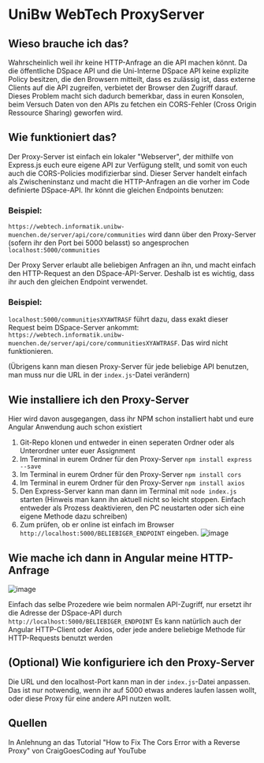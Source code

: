 # UniBw WebTech ProxyServer

## Wieso brauche ich das?
Wahrscheinlich weil ihr keine HTTP-Anfrage an die API machen könnt. Da die öffentliche DSpace API und die Uni-Interne DSpace API keine explizite Policy besitzen, die den Browsern mitteilt, dass es zulässig ist, dass externe Clients auf die API zugreifen, verbietet der Browser den Zugriff darauf. Dieses Problem macht sich dadurch bemerkbar, dass in euren Konsolen, beim Versuch Daten von den APIs zu fetchen ein CORS-Fehler (Cross Origin Ressource Sharing) geworfen wird.

## Wie funktioniert das?
Der Proxy-Server ist einfach ein lokaler "Webserver", der mithilfe von Express.js euch eure eigene API zur Verfügung stellt, und somit von euch auch die CORS-Policies modifizierbar sind. Dieser Server handelt einfach als Zwischeninstanz und macht die HTTP-Anfragen an die vorher im Code definierte DSpace-API. Ihr könnt die gleichen Endpoints benutzen:

### Beispiel:
`https://webtech.informatik.unibw-muenchen.de/server/api/core/communities` wird dann über den Proxy-Server (sofern ihr den Port bei 5000 belasst) so angesprochen `localhost:5000/communities`

Der Proxy Server erlaubt alle beliebigen Anfragen an ihn, und macht einfach den HTTP-Request an den DSpace-API-Server. Deshalb ist es wichtig, dass ihr auch den gleichen Endpoint verwendet.

### Beispiel:
`localhost:5000/communitiesXYAWTRASF` führt dazu, dass exakt dieser Request beim DSpace-Server ankommt: `https://webtech.informatik.unibw-muenchen.de/server/api/core/communitiesXYAWTRASF`. Das wird nicht funktionieren. 

(Übrigens kann man diesen Proxy-Server für jede beliebige API benutzen, man muss nur die URL in der `index.js`-Datei verändern)

## Wie installiere ich den Proxy-Server
Hier wird davon ausgegangen, dass ihr NPM schon installiert habt und eure Angular Anwendung auch schon existiert

1. Git-Repo klonen und entweder in einen seperaten Ordner oder als Unterordner unter euer Assignment
2. Im Terminal in eurem Ordner für den Proxy-Server `npm install express --save`
3. Im Terminal in eurem Ordner für den Proxy-Server `npm install cors`
4. Im Terminal in eurem Ordner für den Proxy-Server `npm install axios`
5. Den Express-Server kann man dann im Terminal mit `node index.js` starten (Hinweis man kann ihn aktuell nicht so leicht stoppen. Einfach entweder als Prozess deaktivieren, den PC neustarten oder sich eine eigene Methode dazu schreiben)
6. Zum prüfen, ob er online ist einfach im Browser `http://localhost:5000/BELIEBIGER_ENDPOINT` eingeben.
![image](https://user-images.githubusercontent.com/72654359/170254930-23438150-9ef7-4487-8a21-ecf0207930ca.png)


## Wie mache ich dann in Angular meine HTTP-Anfrage
![image](https://user-images.githubusercontent.com/72654359/170254270-70c75c00-5d7f-4bc9-8705-9786b0a4ead4.png)

Einfach das selbe Prozedere wie beim normalen API-Zugriff, nur ersetzt ihr die Adresse der DSpace-API durch `http://localhost:5000/BELIEBIGER_ENDPOINT`
Es kann natürlich auch der Angular HTTP-Client oder Axios, oder jede andere beliebige Methode für HTTP-Requests benutzt werden

## (Optional) Wie konfiguriere ich den Proxy-Server
Die URL und den localhost-Port kann man in der `index.js`-Datei anpassen. Das ist nur notwendig, wenn ihr auf 5000 etwas anderes laufen lassen wollt, oder diese Proxy für eine andere API nutzen wollt.

## Quellen
In Anlehnung an das Tutorial "How to Fix The Cors Error with a Reverse Proxy" von CraigGoesCoding auf YouTube
